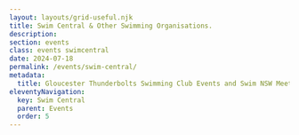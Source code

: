 ```yaml
---
layout: layouts/grid-useful.njk
title: Swim Central & Other Swimming Organisations.
description: 
section: events 
class: events swimcentral
date: 2024-07-18
permalink: /events/swim-central/
metadata:
  title: Gloucester Thunderbolts Swimming Club Events and Swim NSW Meets
eleventyNavigation:
  key: Swim Central
  parent: Events
  order: 5
---
```







